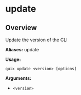 # update

## Overview

Update the version of the CLI

**Aliases:** update

**Usage:**

```
quix update <version> [options]
```

**Arguments:**

- `<version>`

